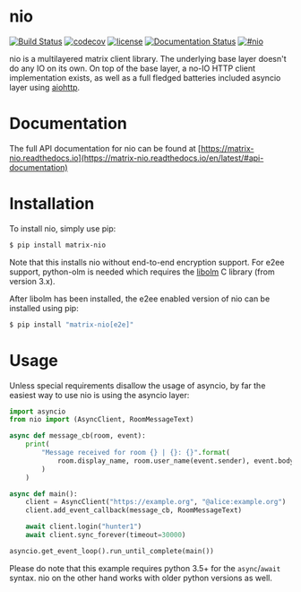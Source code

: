 nio  
===

[![Build Status](https://img.shields.io/travis/poljar/matrix-nio.svg?style=flat-square)](https://travis-ci.org/poljar/matrix-nio)
[![codecov](https://img.shields.io/codecov/c/github/poljar/matrix-nio/master.svg?style=flat-square)](https://codecov.io/gh/poljar/matrix-nio)
[![license](https://img.shields.io/badge/license-ISC-blue.svg?style=flat-square)](https://github.com/poljar/matrix-nio/blob/master/LICENSE.md)
[![Documentation Status](https://readthedocs.org/projects/matrix-nio/badge/?version=latest&style=flat-square)](https://matrix-nio.readthedocs.io/en/latest/?badge=latest)
[![#nio](https://img.shields.io/badge/matrix-%23nio:matrix.org-blue.svg?style=flat-square)](https://matrix.to/#/!JiiOHXrIUCtcOJsZCa:matrix.org?via=matrix.org&via=maunium.net&via=t2l.io)



nio is a multilayered matrix client library. The underlying base layer doesn't
do any IO on its own. On top of the base layer, a no-IO HTTP client
implementation exists, as well as a full fledged batteries included asyncio
layer using [aiohttp](https://github.com/aio-libs/aiohttp/).

Documentation
=============

The full API documentation for nio can be found at
[https://matrix-nio.readthedocs.io](https://matrix-nio.readthedocs.io/en/latest/#api-documentation)

Installation
============
To install nio, simply use pip:
```bash
$ pip install matrix-nio

```

Note that this installs nio without end-to-end encryption support. For e2ee
support, python-olm is needed which requires the
[libolm](https://gitlab.matrix.org/matrix-org/olm) C library (from version 3.x).

After libolm has been installed, the e2ee enabled version of nio can be
installed using pip:

```bash
$ pip install "matrix-nio[e2e]"

```

Usage
=====

Unless special requirements disallow the usage of asyncio, by far the easiest
way to use nio is using the asyncio layer:

```python
import asyncio
from nio import (AsyncClient, RoomMessageText)

async def message_cb(room, event):
    print(
        "Message received for room {} | {}: {}".format(
            room.display_name, room.user_name(event.sender), event.body
        )
    )

async def main():
    client = AsyncClient("https://example.org", "@alice:example.org")
    client.add_event_callback(message_cb, RoomMessageText)

    await client.login("hunter1")
    await client.sync_forever(timeout=30000)

asyncio.get_event_loop().run_until_complete(main())
```

Please do note that this example requires python 3.5+ for the `async`/`await`
syntax. nio on the other hand works with older python versions as well.
